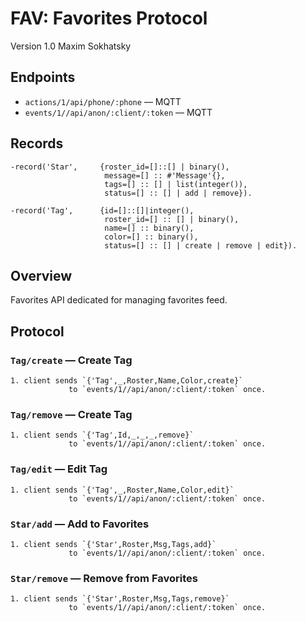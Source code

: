 FAV: Favorites Protocol
=======================

Version 1.0 Maxim Sokhatsky

Endpoints
--------

* `actions/1/api/phone/:phone` — MQTT
* `events/1//api/anon/:client/:token` — MQTT

Records
-------

```
-record('Star',     {roster_id=[]::[] | binary(),
                     message=[] :: #'Message'{},
                     tags=[] :: [] | list(integer()),
                     status=[] :: [] | add | remove}).

-record('Tag',      {id=[]::[]|integer(),
                     roster_id=[] :: [] | binary(),
                     name=[] :: binary(),
                     color=[] :: binary(),
                     status=[] :: [] | create | remove | edit}).
```

Overview
--------

Favorites API dedicated for managing favorites feed.

Protocol
--------

### `Tag/create` — Create Tag

```
1. client sends `{'Tag',_,Roster,Name,Color,create}`
             to `events/1//api/anon/:client/:token` once.
```

### `Tag/remove` — Create Tag

```
1. client sends `{'Tag',Id,_,_,_,remove}`
             to `events/1//api/anon/:client/:token` once.
```

### `Tag/edit` — Edit Tag

```
1. client sends `{'Tag',_,Roster,Name,Color,edit}`
             to `events/1//api/anon/:client/:token` once.
```

### `Star/add` — Add to Favorites

```
1. client sends `{'Star',Roster,Msg,Tags,add}`
             to `events/1//api/anon/:client/:token` once.
```

### `Star/remove` — Remove from Favorites

```
1. client sends `{'Star',Roster,Msg,Tags,remove}`
             to `events/1//api/anon/:client/:token` once.
```

